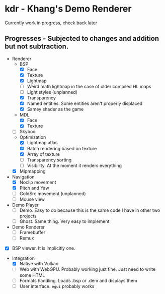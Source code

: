# kdr - Khang's Demo Renderer

Currently work in progress, check back later

## Progresses - Subjected to changes and addition but not subtraction.

- Renderer
  - BSP
    - [X] Face
    - [X] Texture
    - [X] Lightmap
    - [ ] Weird math lightmap in the case of older compiled HL maps
    - [ ] Light styles (unplanned) 
    - [X] Transparency 
    - [X] Named entities. Some entities aren't properly displaced
    - [X] Samey shader as the game
  - MDL
    - [X] Face
    - [X] Texture
  - [ ] Skybox
  - Optimization
    - [X] Lightmap atlas
    - [X] Batch rendering based on texture
    - [X] Array of texture
    - [ ] Transparency sorting
    - [ ] Visibility. At the moment it renders everything
  - [X] Mipmapping
- Navigation
  - [X] Noclip movement
  - [X] Pitch and Yaw
  - [ ] GoldSrc movement (unplanned)
  - [ ] Mouse view
- Demo Player
  - [ ] Demo. Easy to do because this is the same code I have in other two projects
  - [ ] Ghost. Same thing. Very easy to implement
- Demo Renderer
  - [ ] Framebuffer
  - [ ] Remux
- [X] BSP viewer. It is implicitly one.
- Integration
  - [X] Native with Vulkan
  - [ ] Web with WebGPU. Probably working just fine. Just need to write some HTML
  - [ ] Formats handling. Loads .bsp or .dem and displays them
  - [ ] User interface. `egui` probably works

